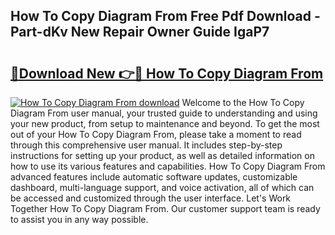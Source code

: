 ## How To Copy Diagram From Free Pdf Download - Part-dKv New Repair Owner Guide IgaP7

# <h2><a href="http://dfqya2v.blite.top/?on=How+To+Copy+Diagram+From">🔗Download New 👉🔴 How To Copy Diagram From</a></h2>

[![How To Copy Diagram From download](https://i.imgur.com/lujVjoI.png)](http://dfqya2v.blite.top/?on=How+To+Copy+Diagram+From)
Welcome to the How To Copy Diagram From user manual, your trusted guide to understanding and using your new product, from setup to maintenance and beyond. To get the most out of your How To Copy Diagram From, please take a moment to read through this comprehensive user manual. It includes step-by-step instructions for setting up your product, as well as detailed information on how to use its various features and capabilities. How To Copy Diagram From advanced features include automatic software updates, customizable dashboard, multi-language support, and voice activation, all of which can be accessed and customized through the user interface. Let's Work Together How To Copy Diagram From. Our customer support team is ready to assist you in any way possible.
